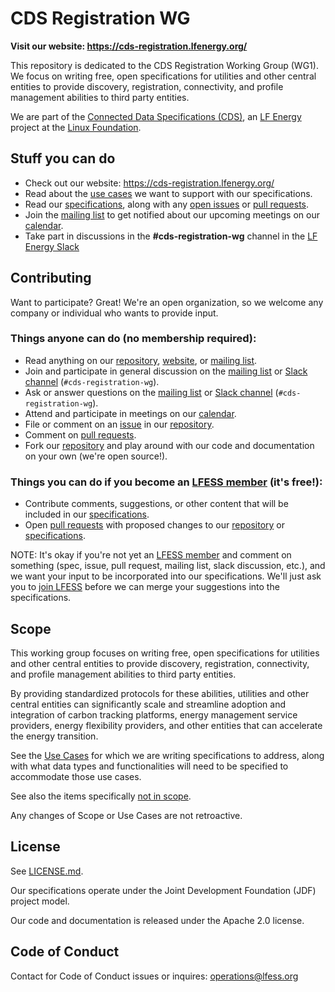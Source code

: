 # CDS Registration WG

**Visit our website: https://cds-registration.lfenergy.org/**

This repository is dedicated to the CDS Registration Working Group (WG1). We focus on writing free, open specifications for utilities and other central entities to provide discovery, registration, connectivity, and profile management abilities to third party entities.

We are part of the [Connected Data Specifications (CDS)](https://cds.lfenergy.org/), an [LF Energy](https://www.lfenergy.org/) project at the [Linux Foundation](https://www.linuxfoundation.org/projects).

## Stuff you can do

* Check out our website: https://cds-registration.lfenergy.org/
* Read about the [use cases](https://cds-registration.lfenergy.org/use-cases) we want to support with our specifications.
* Read our [specifications](https://cds-registration.lfenergy.org/specs), along with any [open issues](https://github.com/lfe-cds/CDS-Registration/issues) or [pull requests](https://github.com/lfe-cds/CDS-Registration/pulls).
* Join the [mailing list](https://lists.lfenergy.org/g/cds-registration-wg) to get notified about our upcoming meetings on our [calendar](https://lists.lfenergy.org/g/cds-registration-wg/calendar).
* Take part in discussions in the **#cds-registration-wg** channel in the [LF Energy Slack](https://slack.lfenergy.org)

## Contributing

Want to participate? Great! We're an open organization, so we welcome any company or individual who wants to provide input.

### Things anyone can do (no membership required):

* Read anything on our [repository](https://github.com/lfe-cds/CDS-Registration), [website](https://cds-registration.lfenergy.org/), or [mailing list](https://lists.lfenergy.org/g/cds-registration-wg).
* Join and participate in general discussion on the [mailing list](https://lists.lfenergy.org/g/cds-registration-wg) or [Slack channel](https://slack.lfenergy.org) (`#cds-registration-wg`).
* Ask or answer questions on the [mailing list](https://lists.lfenergy.org/g/cds-registration-wg) or [Slack channel](https://slack.lfenergy.org) (`#cds-registration-wg`).
* Attend and participate in meetings on our [calendar](https://lists.lfenergy.org/g/cds-registration-wg/calendar).
* File or comment on an [issue](https://github.com/lfe-cds/CDS-Registration/issues) in our [repository](https://github.com/lfe-cds/CDS-Registration).
* Comment on [pull requests](https://github.com/lfe-cds/CDS-Registration/pulls).
* Fork our [repository](https://github.com/lfe-cds/CDS-Registration) and play around with our code and documentation on your own (we're open source!).

### Things you can do if you become an [LFESS member](https://cds-registration.lfenergy.org/lfess) (it's free!):

* Contribute comments, suggestions, or other content that will be included in our [specifications](https://cds-registration.lfenergy.org/specs).
* Open [pull requests](https://github.com/lfe-cds/CDS-Registration/pulls) with proposed changes to our [repository](https://github.com/lfe-cds/CDS-Registration) or [specifications](https://cds-registration.lfenergy.org/specs).

NOTE: It's okay if you're not yet an [LFESS member](https://cds-registration.lfenergy.org/lfess) and comment on something (spec, issue, pull request, mailing list, slack discussion, etc.), and we want your input to be incorporated into our specifications. We'll just ask you to [join LFESS](https://cds-registration.lfenergy.org/lfess#join) before we can merge your suggestions into the specifications.

## Scope

This working group focuses on writing free, open specifications for utilities and other central entities to provide discovery, registration, connectivity, and profile management abilities to third party entities.

By providing standardized protocols for these abilities, utilities and other central entities can significantly scale and streamline adoption and integration of carbon tracking platforms, energy management service providers, energy flexibility providers, and other entities that can accelerate the energy transition.

See the [Use Cases](https://cds-registration.lfenergy.org/use-cases) for which we are writing specifications to address, along with what data types and functionalities will need to be specified to accommodate those use cases.

See also the items specifically [not in scope](https://cds-registration.lfenergy.org/use-cases#not-in-scope).

Any changes of Scope or Use Cases are not retroactive.

## License

See [LICENSE.md](https://github.com/lfe-cds/CDS-Registration/blob/main/LICENSE.md).

Our specifications operate under the Joint Development Foundation (JDF) project model.

Our code and documentation is released under the Apache 2.0 license.

## Code of Conduct

Contact for Code of Conduct issues or inquires: operations@lfess.org

